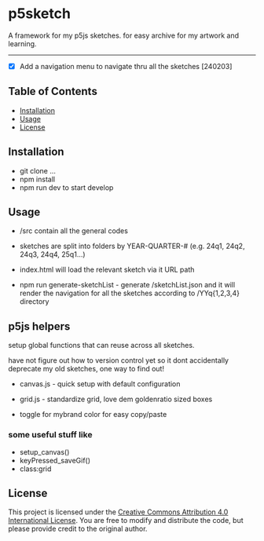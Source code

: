 # p5sketch

A framework for my p5js sketches. for easy archive for my artwork and learning.

---

- [x] Add a navigation menu to navigate thru all the sketches [240203]

## Table of Contents

- [Installation](#installation)
- [Usage](#usage)
- [License](#license)

## Installation

- git clone ...
- npm install
- npm run dev to start develop

## Usage

- /src contain all the general codes
- sketches are split into folders by YEAR-QUARTER-# (e.g. 24q1, 24q2, 24q3, 24q4, 25q1...)
- index.html will load the relevant sketch via it URL path

- npm run generate-sketchList - generate /sketchList.json and it will render the navigation for all the sketches according to /YYq{1,2,3,4} directory


## p5js helpers
setup global functions that can reuse across all sketches.

have not figure out how to version control yet so it dont accidentally deprecate my old sketches, one way to find out!

- canvas.js - quick setup with default configuration
- grid.js - standardize grid, love dem goldenratio sized boxes

- toggle for mybrand color for easy copy/paste 

### some useful stuff like
- setup_canvas()
- keyPressed_saveGif()
- class:grid


## License

This project is licensed under the [Creative Commons Attribution 4.0 International License](https://creativecommons.org/licenses/by/4.0/). You are free to modify and distribute the code, but please provide credit to the original author.


